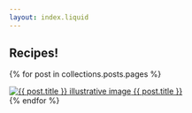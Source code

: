```yaml
---
layout: index.liquid
---
```

## Recipes!

{% for post in collections.posts.pages %}
<div class="recipe-listing">
<a href={{ post.permalink }}>
<img class="slit" src="{{ post.data.image }}" alt="{{ post.title }} illustrative image" />
{{ post.title }}
</a>
</div>
{% endfor %}
